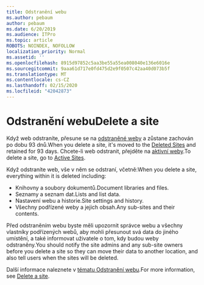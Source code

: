 ```yaml
---
title: Odstranění webu
ms.author: pebaum
author: pebaum
ms.date: 6/20/2019
ms.audience: ITPro
ms.topic: article
ROBOTS: NOINDEX, NOFOLLOW
localization_priority: Normal
ms.assetid: ''
ms.openlocfilehash: 8915d97852c5aa3be55a55ea008040e136e6016e
ms.sourcegitcommit: 9aaa61d717e0fd475d2e9f0507c42aa40d073b5f
ms.translationtype: MT
ms.contentlocale: cs-CZ
ms.lasthandoff: 02/15/2020
ms.locfileid: "42042873"
---
```

# <a name="delete-a-site"></a><span data-ttu-id="4b39d-102">Odstranění webu</span><span class="sxs-lookup"><span data-stu-id="4b39d-102">Delete a site</span></span>

<span data-ttu-id="4b39d-103">Když web odstraníte, přesune se na [odstraněné weby](https://admin.microsoft.com/sharepoint?page=recyclebin&modern=true) a zůstane zachován po dobu 93 dnů.</span><span class="sxs-lookup"><span data-stu-id="4b39d-103">When you delete a site, it's moved to the [Deleted Sites](https://admin.microsoft.com/sharepoint?page=recyclebin&modern=true) and retained for 93 days.</span></span> <span data-ttu-id="4b39d-104">Chcete-li web odstranit, přejděte na [aktivní weby](https://admin.microsoft.com/sharepoint?page=sitemanagement&modern=true).</span><span class="sxs-lookup"><span data-stu-id="4b39d-104">To delete a site, go to [Active Sites](https://admin.microsoft.com/sharepoint?page=sitemanagement&modern=true).</span></span> 

<span data-ttu-id="4b39d-105">Když odstraníte web, vše v něm se odstraní, včetně:</span><span class="sxs-lookup"><span data-stu-id="4b39d-105">When you delete a site, everything within it is deleted including:</span></span>

- <span data-ttu-id="4b39d-106">Knihovny a soubory dokumentů.</span><span class="sxs-lookup"><span data-stu-id="4b39d-106">Document libraries and files.</span></span>
- <span data-ttu-id="4b39d-107">Seznamy a seznam dat.</span><span class="sxs-lookup"><span data-stu-id="4b39d-107">Lists and list data.</span></span>
- <span data-ttu-id="4b39d-108">Nastavení webu a historie.</span><span class="sxs-lookup"><span data-stu-id="4b39d-108">Site settings and history.</span></span>
- <span data-ttu-id="4b39d-109">Všechny podřízené weby a jejich obsah.</span><span class="sxs-lookup"><span data-stu-id="4b39d-109">Any sub-sites and their contents.</span></span>

<span data-ttu-id="4b39d-110">Před odstraněním webu byste měli upozornit správce webu a všechny vlastníky podřízených webů, aby mohli přesunout svá data do jiného umístění, a také informovat uživatele o tom, kdy budou weby odstraněny.</span><span class="sxs-lookup"><span data-stu-id="4b39d-110">You should notify the site admins and any sub-site owners before you delete a site so they can move their data to another location, and also tell users when the sites will be deleted.</span></span>

<span data-ttu-id="4b39d-111">Další informace naleznete v [tématu Odstranění webu](https://docs.microsoft.com/sharepoint/delete-site-collection).</span><span class="sxs-lookup"><span data-stu-id="4b39d-111">For more information, see [Delete a site](https://docs.microsoft.com/sharepoint/delete-site-collection).</span></span>

